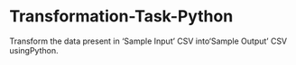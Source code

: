 # Transformation-Task-Python
Transform the data present in ‘Sample Input’ CSV into‘Sample Output’ CSV usingPython.
